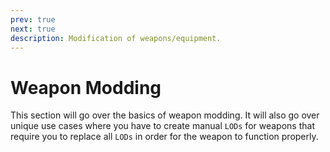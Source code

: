 ```yaml
---
prev: true
next: true
description: Modification of weapons/equipment.
---
```


# Weapon Modding

This section will go over the basics of weapon modding. It will also go over unique use cases where you have to create manual `LODs` for weapons that require you to replace all `LODs` in order for the weapon to function properly.